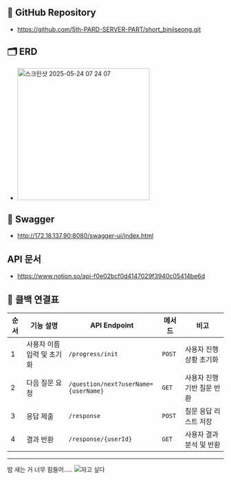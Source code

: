 
## 📌 GitHub Repository
- https://github.com/5th-PARD-SERVER-PART/short_binjiseong.git

## 🗂 ERD
- <img width="307" alt="스크린샷 2025-05-24 07 24 07" src="https://github.com/user-attachments/assets/35856334-f3c5-44b3-b633-c00a0308346a" />


## 🔗 Swagger 
- http://172.18.137.90:8080/swagger-ui/index.html
## API 문서
- https://www.notion.so/api-f0e02bcf0d4147029f3940c05414be6d

## 🔄 클백 연결표

| 순서 | 기능 설명 | API Endpoint | 메서드 | 비고 |
|------|-----------|---------------|--------|------|
| 1 | 사용자 이름 입력 및 초기화 | `/progress/init` | `POST` | 사용자 진행 상황 초기화 |
| 2 | 다음 질문 요청 | `/question/next?userName={userName}` | `GET` | 사용자 진행 기반 질문 반환 |
| 3 | 응답 제출 | `/response` | `POST` | 질문 응답 리스트 저장 |
| 4 | 결과 반환 | `/response/{userId}` | `GET` | 사용자 결과 분석 및 반환 |

---

밤 새는 거 너무 힘들어.....
![자고 싶다](https://i.namu.wiki/i/LhVbED7KxvgQsJeV9lQcMFUFD94Ce_TAMhjgjs2iDN6PQVlI59ADIeTzlEHAm79KarKMqd2wVhzdT2GvEnM7Uw.webp)

